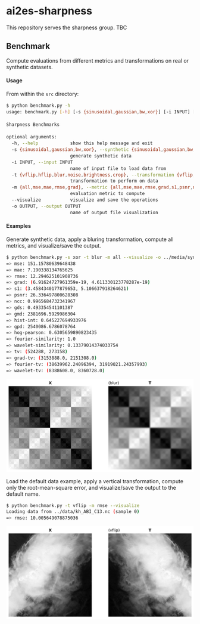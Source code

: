 # ai2es-sharpness
This repository serves the sharpness group.  TBC

## Benchmark

Compute evaluations from different metrics and transformations on real or synthetic datasets.

#### Usage

From within the `src` directory:

```bash
$ python benchmark.py -h
usage: benchmark.py [-h] [-s {sinusoidal,gaussian,bw,xor}] [-i INPUT] [-t {vflip,hflip,blur,noise,brightness,crop}] [-m {all,mse,mae,rmse,grad}] [--visualize] [-o OUTPUT]

Sharpness Benchmarks

optional arguments:
  -h, --help            show this help message and exit
  -s {sinusoidal,gaussian,bw,xor}, --synthetic {sinusoidal,gaussian,bw,xor}
                        generate synthetic data
  -i INPUT, --input INPUT
                        name of input file to load data from
  -t {vflip,hflip,blur,noise,brightness,crop}, --transformation {vflip,hflip,blur,noise,brightness,crop}
                        transformation to perform on data
  -m {all,mse,mae,rmse,grad}, --metric {all,mse,mae,rmse,grad,s1,psnr,ncc,gds,gmd,gpd,hist-int,hog-pearson,fourier-similarity,wavelet-similarity,tv,grad-tv,fourier-tv,wavelet-tv} 
                        evaluation metric to compute
  --visualize           visualize and save the operations
  -o OUTPUT, --output OUTPUT
                        name of output file visualization
```

#### Examples

Generate synthetic data, apply a bluring transformation, compute all metrics, and visualize/save the output.

```bash
$ python benchmark.py -s xor -t blur -m all --visualize -o ../media/synthetic.png
=> mse: 151.15780639648438
=> mae: 7.190338134765625
=> rmse: 12.294625101908736
=> grad: (6.91624727961359e-19, 4.611330123778287e-19)
=> s1: (3.4584340177879653, 5.106637918264621)
=> psnr: 26.336497800628308
=> ncc: 0.9965684732341967
=> gds: 0.493354541101387
=> gmd: 2381696.5929986304
=> hist-int: 0.645227694933976
=> gpd: 2540086.6786078764
=> hog-pearson: 0.6305659890823435
=> fourier-similarity: 1.0
=> wavelet-similarity: 0.13379014374033754
=> tv: (524288, 273158)
=> grad-tv: (3153888.0, 2151308.0)
=> fourier-tv: (38639962.24096394, 31919021.24357993)
=> wavelet-tv: (8388608.0, 8360728.0)
```
![](media/synthetic.png)

Load the default data example, apply a vertical transformation, compute only the root-mean-square error, and visualize/save the output to the default name.

```bash
$ python benchmark.py -t vflip -m rmse --visualize
Loading data from ../data/kh_ABI_C13.nc (sample 0)
=> rmse: 10.005649078875036
```

![](media/output.png)